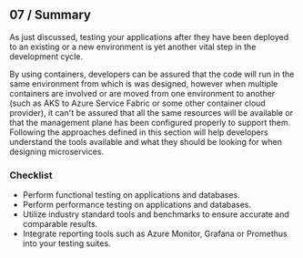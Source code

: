 ## 07 / Summary

As just discussed, testing your applications after they have been deployed to an existing or a new environment is yet another vital step in the development cycle.

By using containers, developers can be assured that the code will run in the same environment from which is was designed, however when multiple containers are involved or are moved from one environment to another (such as AKS to Azure Service Fabric or some other container cloud provider), it can't be assured that all the same resources will be available or that the management plane has been configured properly to support them.  Following the approaches defined in this section will help developers understand the tools available and what they should be looking for when designing microservices.

### Checklist

- Perform functional testing on applications and databases.
- Perform performance testing on applications and databases.
- Utilize industry standard tools and benchmarks to ensure accurate and comparable results.
- Integrate reporting tools such as Azure Monitor, Grafana or Promethus into your testing suites.
